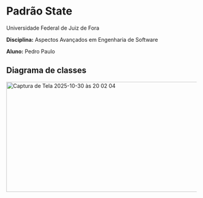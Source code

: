 # Padrão State

Universidade Federal de Juiz de Fora

**Disciplina:** Aspectos Avançados em Engenharia de Software

**Aluno:** Pedro Paulo

## Diagrama de classes
<img width="610" height="291" alt="Captura de Tela 2025-10-30 às 20 02 04" src="https://github.com/user-attachments/assets/fd012156-b2e5-45aa-bb85-5e75afb79d43" />
